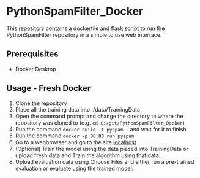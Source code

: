 # PythonSpamFilter_Docker

This repository contains a dockerfile and flask script to run the PythonSpamFilter repository in a simple to use web interface.

## Prerequisites
- Docker Desktop

## Usage - Fresh Docker
1. Clone the repository
2. Place all the training data into ./data/TrainingData
3. Open the command prompt and change the directory to where the repository was cloned to (e.g. `cd C:/git/PythonSpamFilter_Docker`)
4. Run the command `docker build -t pyspam .` and wait for it to finish
5. Run the command `docker -p 80:80 run pyspam`
6. Go to a webbrowser and go to the site [localhost](https://localhost)
7. (Optional) Train the model using the data placed into TrainingData or upload fresh data and Train the algorithm using that data.
8. Upload evaluation data using Choose Files and either run a pre-trained evaluation or evaluate using the trained model.
